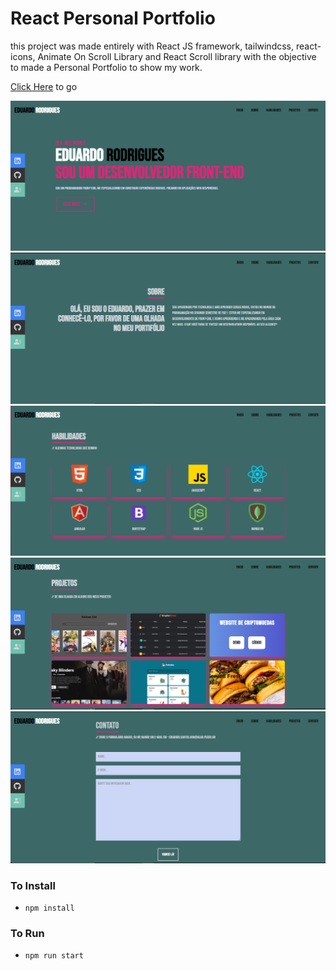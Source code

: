 # React Personal Portfolio

this project was made entirely with React JS framework, tailwindcss, react-icons, Animate On Scroll Library and React Scroll library with the objective to made a Personal Portfolio to show my work.

[Click Here](https://eduardo-rodrigues-portfolio.netlify.app) to go

![App Images](/src/assets/1.png)
![App Images](/src/assets/2.png)
![App Images](/src/assets/3.png)
![App Images](/src/assets/4.png)
![App Images](/src/assets/5.png)





### To Install
- `npm install`

### To Run
- `npm run start`